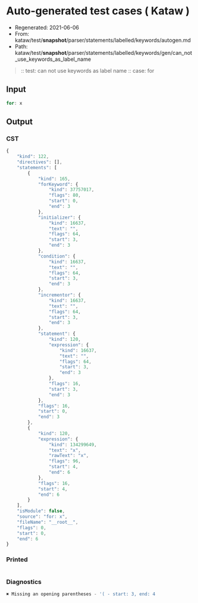 # Auto-generated test cases ( Kataw )
- Regenerated: 2021-06-06
- From: kataw/test/__snapshot__/parser/statements/labelled/keywords/autogen.md
- Path: kataw/test/__snapshot__/parser/statements/labelled/keywords/gen/can_not_use_keywords_as_label_name
> :: test: can not use keywords as label name
> :: case: for
## Input

`````js
for: x
`````
## Output

### CST

```javascript
{
    "kind": 122,
    "directives": [],
    "statements": [
        {
            "kind": 165,
            "forKeyword": {
                "kind": 37757017,
                "flags": 80,
                "start": 0,
                "end": 3
            },
            "initializer": {
                "kind": 16637,
                "text": "",
                "flags": 64,
                "start": 3,
                "end": 3
            },
            "condition": {
                "kind": 16637,
                "text": "",
                "flags": 64,
                "start": 3,
                "end": 3
            },
            "incrementor": {
                "kind": 16637,
                "text": "",
                "flags": 64,
                "start": 3,
                "end": 3
            },
            "statement": {
                "kind": 120,
                "expression": {
                    "kind": 16637,
                    "text": "",
                    "flags": 64,
                    "start": 3,
                    "end": 3
                },
                "flags": 16,
                "start": 3,
                "end": 3
            },
            "flags": 16,
            "start": 0,
            "end": 3
        },
        {
            "kind": 120,
            "expression": {
                "kind": 134299649,
                "text": "x",
                "rawText": "x",
                "flags": 96,
                "start": 4,
                "end": 6
            },
            "flags": 16,
            "start": 4,
            "end": 6
        }
    ],
    "isModule": false,
    "source": "for: x",
    "fileName": "__root__",
    "flags": 0,
    "start": 0,
    "end": 6
}
```

### Printed

```javascript

```

### Diagnostics

```javascript
✖ Missing an opening parentheses - '( - start: 3, end: 4

```

